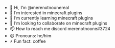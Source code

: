 - 👋 Hi, I’m @merenotnoonereal
- 👀 I’m interested in minecraft plugins
- 🌱 I’m currently learning minecraft plugins
- 💞️ I’m looking to collaborate on minecraft plugins
- 📫 How to reach me discord merenotnoone#3724
- 😄 Pronouns: he/him
- ⚡ Fun fact: coffee

<!---
merenotnoonereal/merenotnoonereal is a ✨ special ✨ repository because its `README.md` (this file) appears on your GitHub profile.
You can click the Preview link to take a look at your changes.
--->
